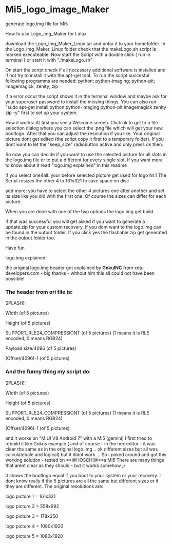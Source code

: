 # Mi5_logo_image_Maker
generate logo.img file for Mi5


How to use Logo_img_Maker for Linux

download the Logo_img_Maker_Linux.tar and untar it to your homefolder.
In the Logo_img_Maker_Linux folder check that the makeLogo.sh script is marked executeable.
Now start the Script with a double click ( run in terminal ) or start it with "./makeLogo.sh"

On start the script check if all necessary additional software is installed and if not try to install it with the apt-get tool.
To run the script succesful following programms are needed:
python; python-imaging; python-pit; imagemagick; zenity; zip

If a error occur the script shows it in the terminal window and maybe ask for your superuser password to install the missing things.
You can also run: "sudo apt-get install python python-imaging python-pit imagemagick zenity zip -y" first to set up your system.

How it works:
At first you see a Welcome screen. Click ok to get to a file selection dialog where you can select the .png file which will get your new bootlogo.
After that you can adjust the resolution if you like. Your original picture dont get edited (the script copy it first to a temporary folder). 
If you dont want to let the "keep_size" radiobutton active and only press ok then.

So now you can decide if you want to use the selected picture for all slots in the logo.img file or to put a different for every single slot.
If you want more to know about it read "logo.img explained" in this readme

If you select 
one4all:
your before selected picture get used for logo Nr.1 
The Script resizes the other 4 to 161x321 to save space on disc

add more:
you have to select the other 4 pictures one after another and set its size like you did with the first one. Of course the sizes can differ 
for each picture.

When you are done with one of the two options the logo.img get build.

If that was successful you will get asked if you want to generate a update.zip for your custom recovery.
If you dont want to the logo.img can be found in the output folder.
If you click yes the flashable zip get generated in the output folder too.

Have fun






logo.img explained:


the original logo.img header got explained by **GokuINC** from xda-developers.com - big thanks 
                                          - without him this all could not have been possible!
                                          
### The header from ori file is: 



SPLASH!!

Width (of 5 pictures)

Height (of 5 pictures)

SUPPORT_RLE24_COMPRESSIONT (of 5 pictures) (1 means it is RLE encoded, 0 means RGB24)

Payload size/4096 (of 5 pictures)

(Offset/4096)-1 (of 5 pictures)





### And the funny thing my script do:


SPLASH!!

Width (of 5 pictures)

Height (of 5 pictures)

SUPPORT_RLE24_COMPRESSIONT (of 5 pictures) (1 means it is RLE encoded, 0 means RGB24)

(Offset/4096)-1 (of 5 pictures)





and it works on "MIUI V8 Android 7" with a Mi5 (gemini)
I first tried to rebuild it like Gokus example ( and of course - in the hex editor -
it was clear the same as in the original logo.img ..
ok different sizes but all was calculatebale and logical)
but it didnt work.... 
So i poked around and got this working solution - tested on **@HOSCHI@**s Mi5
There are many things that arent clear as they should - but it works somehow ;)

It shows the bootlogo equal if you boot to your system or your recovery.
I dont know really if the 5 pictures are all the same but different sizes or if they are different. 
The original resolutions are:

logo picture 1 = 161x321 

logo picture 2 = 558x992

logo picture 3 = 178x350

logo picture 4 = 1080x1920

logo picture 5 = 1080x1920


